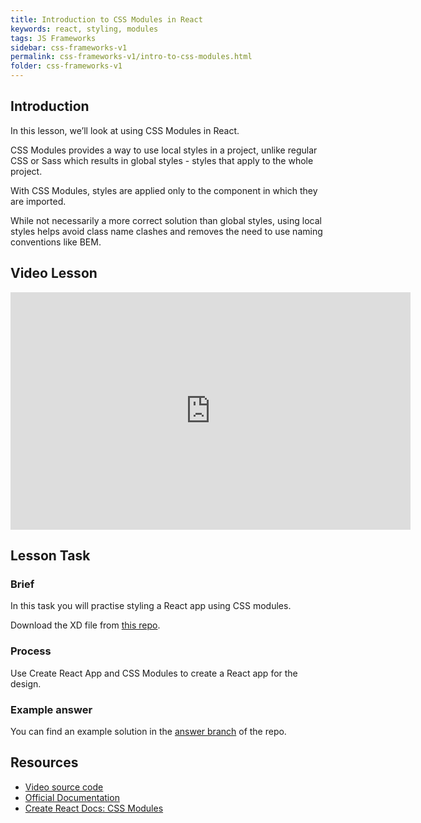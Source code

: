 ```yaml
---
title: Introduction to CSS Modules in React
keywords: react, styling, modules
tags: JS Frameworks
sidebar: css-frameworks-v1
permalink: css-frameworks-v1/intro-to-css-modules.html
folder: css-frameworks-v1
---
```


## Introduction

In this lesson, we’ll look at using CSS Modules in React.

CSS Modules provides a way to use local styles in a project, unlike regular CSS or Sass which results in global styles - styles that apply to the whole project.

With CSS Modules, styles are applied only to the component in which they are imported.

While not necessarily a more correct solution than global styles, using local styles helps avoid class name clashes and removes the need to use naming conventions like BEM.

## Video Lesson

<iframe src="https://player.vimeo.com/video/437826097" width="640" height="380" frameborder="0" allow="autoplay; fullscreen" allowfullscreen=""></iframe>

## Lesson Task

### Brief

In this task you will practise styling a React app using CSS modules.

Download the XD file from [this repo](https://github.com/NoroffFEU/css-modules-introduction-lesson-task).

### Process

Use Create React App and CSS Modules to create a React app for the design.

### Example answer

You can find an example solution in the [answer branch](https://github.com/NoroffFEU/css-modules-introduction-lesson-task/tree/answer) of the repo.

## Resources

- [Video source code](https://github.com/NoroffFEU/css-modules-introduction)
- [Official Documentation](https://github.com/css-modules/css-modules)
- [Create React Docs: CSS Modules](https://create-react-app.dev/docs/adding-a-css-modules-stylesheet/)
